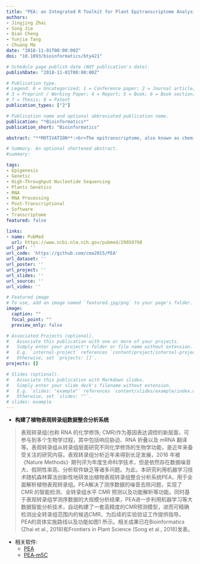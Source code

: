 ```yaml
---
title: "PEA: an Integrated R Toolkit for Plant Epitranscriptome Analysis"
authors:
- Jingjing Zhai
- Song Jie
- Qian Cheng
- Yunjia Tang
- Chuang Ma
date: "2018-11-01T00:00:00Z"
doi: "10.1093/bioinformatics/bty421"

# Schedule page publish date (NOT publication's date).
publishDate: "2018-11-01T00:00:00Z"

# Publication type.
# Legend: 0 = Uncategorized; 1 = Conference paper; 2 = Journal article;
# 3 = Preprint / Working Paper; 4 = Report; 5 = Book; 6 = Book section;
# 7 = Thesis; 8 = Patent
publication_types: ["2"]

# Publication name and optional abbreviated publication name.
publication: "*Bioinformatics*"
publication_short: "Bioinformatics"

abstract: "**MOTIVATION**:<br>The epitranscriptome, also known as chemical modifications of RNA (CMRs), is a newly discovered layer of gene regulation, the biological importance of which emerged through analysis of only a small fraction of CMRs detected by high-throughput sequencing technologies. Understanding of the epitranscriptome is hampered by the absence of computational tools for the systematic analysis of epitranscriptome sequencing data. In addition, no tools have yet been designed for accurate prediction of CMRs in plants, or to extend epitranscriptome analysis from a fraction of the transcriptome to its entirety.<br>**RESULTS**:<br>Here, we introduce PEA, an integrated R toolkit to facilitate the analysis of plant epitranscriptome data. The PEA toolkit contains a comprehensive collection of functions required for read mapping, CMR calling, motif scanning and discovery and gene functional enrichment analysis. PEA also takes advantage of machine learning (ML) technologies for transcriptome-scale CMR prediction, with high prediction accuracy, using the Positive Samples Only Learning algorithm, which addresses the two-class classification problem by using only positive samples (CMRs), in the absence of negative samples (non-CMRs). Hence PEA is a versatile epitranscriptome analysis pipeline covering CMR calling, prediction and annotation and we describe its application to predict N6-methyladenosine (m6A) modifications in Arabidopsis thaliana. Experimental results demonstrate that the toolkit achieved 71.6% sensitivity and 73.7% specificity, which is superior to existing m6A predictors. PEA is potentially broadly applicable to the in-depth study of epitranscriptomics.<br>**AVAILABILITY AND IMPLEMENTATION**:<br>PEA Docker image is available at https://hub.docker.com/r/malab/pea, source codes and user manual are available at https://github.com/cma2015/PEA."

# Summary. An optional shortened abstract.
#summary: 

tags:
- Epigenesis
- Genetic
- High-Throughput Nucleotide Sequencing
- Plants Genetics
- RNA
- RNA Processing
- Post-Transcriptional
- Software
- Transcriptome
featured: false

links:
- name: PubMed
  url: https://www.ncbi.nlm.nih.gov/pubmed/29850798
url_pdf: ''
url_code: 'https://github.com/cma2015/PEA'
url_dataset: ''
url_poster: ''
url_project: ''
url_slides: ''
url_source: ''
url_video: ''

# Featured image
# To use, add an image named `featured.jpg/png` to your page's folder. 
image:
  caption: ""
  focal_point: ""
  preview_only: false

# Associated Projects (optional).
#   Associate this publication with one or more of your projects.
#   Simply enter your project's folder or file name without extension.
#   E.g. `internal-project` references `content/project/internal-project/index.md`.
#   Otherwise, set `projects: []`.
projects: []

# Slides (optional).
#   Associate this publication with Markdown slides.
#   Simply enter your slide deck's filename without extension.
#   E.g. `slides: "example"` references `content/slides/example/index.md`.
#   Otherwise, set `slides: ""`.
# slides: example
---
```


- **构建了植物表观转录组数据整合分析系统**

> 表观转录组(也称 RNA 的化学修饰; CMR)作为基因表达调控的新层面，可参与到多个生物学过程，其中包括响应胁迫、RNA 折叠以及 mRNA 翻译等。表观转录组从转录组层面研究不同化学修饰的生物学功能，是近年来备受关注的研究内容。表观转录组分析近年来得到长足发展，2016 年被《Nature Methods》期刊评为年度生命科学技术，但是依然存在数据噪音大、假阴性率高、分析软件缺乏等诸多问题。为此，本研究利用机器学习技术随机森林算法创新性地研发出植物表观转录组整合分析系统PEA，用于全面解析植物表观转录组。PEA解决了测序数据的噪音去除问题，实现了 CMR 的智能检测、全转录组水平 CMR 预测以及功能解析等功能。同时基于表观转录组学测序数据的大规模分析结果，PEA进一步利用机器学习等大数据智能分析技术，自动构建了一套高精度的CMR预测模型，进而可精确检测出全转录组范围内的候选CMR，为后续的实验验证工作提供指导。PEA的具体实施路线以及功能如图1 所示。相关成果已在Bioinformatics (Zhai et al., 2018)和Frontiers in Plant Science (Song et al., 2018)发表。<br>

 + 相关软件: <br>
   * [PEA](http://bioinfo.nwafu.edu.cn/software/pea/)
   * [PEA-m5C](http://bioinfo.nwafu.edu.cn/software/peam5c/)
